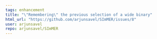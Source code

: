 ```yaml
---
tags: enhancement
title: "\"Remembering\" the previous selection of a wide binary"
html_url: "https://github.com/arjunsavel/SImMER/issues/8"
user: arjunsavel
repo: arjunsavel/SImMER
---
```


